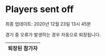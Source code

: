 # Players sent off
최종 업데이트: 2020년 12월 23일 13시 45분


경기 중 오류가 발생하는 경우 자동으로 퇴장됩니다.


| 퇴장된 참가자 |
|:---:|